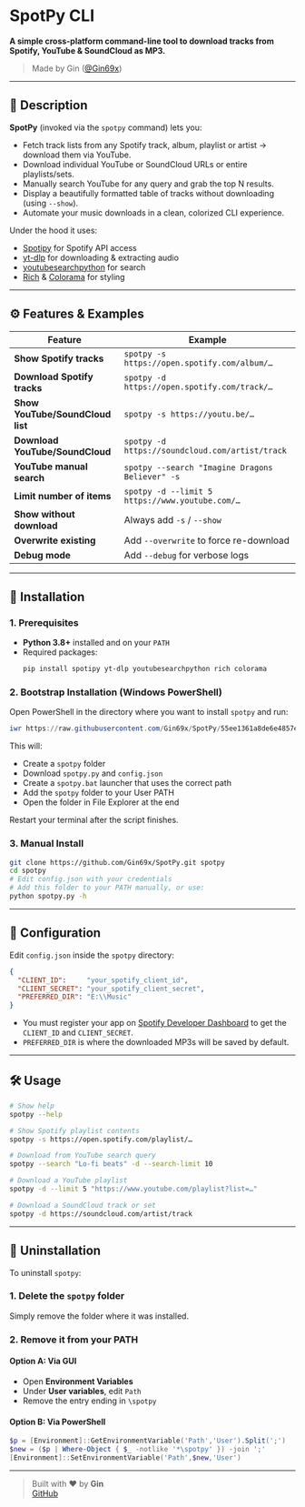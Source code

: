 # SpotPy CLI 

**A simple cross-platform command-line tool to download tracks from Spotify, YouTube & SoundCloud as MP3.**

> Made by Gin ([@Gin69x](https://github.com/Gin69x))

---

## 📖 Description

**SpotPy** (invoked via the `spotpy` command) lets you:
- Fetch track lists from any Spotify track, album, playlist or artist → download them via YouTube.
- Download individual YouTube or SoundCloud URLs or entire playlists/sets.
- Manually search YouTube for any query and grab the top N results.
- Display a beautifully formatted table of tracks without downloading (using `--show`).
- Automate your music downloads in a clean, colorized CLI experience.

Under the hood it uses:
- [Spotipy](https://github.com/plamere/spotipy) for Spotify API access  
- [yt-dlp](https://github.com/yt-dlp/yt-dlp) for downloading & extracting audio  
- [youtubesearchpython](https://github.com/alexmercerind/youtube-search-python) for search  
- [Rich](https://github.com/Textualize/rich) & [Colorama](https://github.com/tartley/colorama) for styling  

---

## ⚙️ Features & Examples

| Feature                          | Example                                          |
|----------------------------------|--------------------------------------------------|
| **Show Spotify tracks**          | `spotpy -s https://open.spotify.com/album/…`     |
| **Download Spotify tracks**      | `spotpy -d https://open.spotify.com/track/…`     |
| **Show YouTube/SoundCloud list** | `spotpy -s https://youtu.be/…`                   |
| **Download YouTube/SoundCloud**  | `spotpy -d https://soundcloud.com/artist/track`  |
| **YouTube manual search**        | `spotpy --search "Imagine Dragons Believer" -s`  |
| **Limit number of items**        | `spotpy -d --limit 5 https://www.youtube.com/…`  |
| **Show without download**        | Always add `-s` / `--show`                       |
| **Overwrite existing**           | Add `--overwrite` to force re-download           |
| **Debug mode**                   | Add `--debug` for verbose logs                   |

---

## 🚀 Installation

### 1. Prerequisites
- **Python 3.8+** installed and on your `PATH`  
- Required packages:
  ```bash
  pip install spotipy yt-dlp youtubesearchpython rich colorama
  ```

### 2. Bootstrap Installation (Windows PowerShell)

Open PowerShell in the directory where you want to install `spotpy` and run:

```powershell
iwr https://raw.githubusercontent.com/Gin69x/SpotPy/55ee1361a8de6e4857e2701662066509cd4db76c/bootstrap-dwdpy.ps1 -UseBasicParsing | iex
```

This will:
- Create a `spotpy` folder
- Download `spotpy.py` and `config.json`
- Create a `spotpy.bat` launcher that uses the correct path
- Add the `spotpy` folder to your User PATH
- Open the folder in File Explorer at the end

Restart your terminal after the script finishes.

### 3. Manual Install

```bash
git clone https://github.com/Gin69x/SpotPy.git spotpy
cd spotpy
# Edit config.json with your credentials
# Add this folder to your PATH manually, or use:
python spotpy.py -h
```

---

## 🔧 Configuration

Edit `config.json` inside the `spotpy` directory:

```json
{
  "CLIENT_ID":     "your_spotify_client_id",
  "CLIENT_SECRET": "your_spotify_client_secret",
  "PREFERRED_DIR": "E:\\Music"
}
```

- You must register your app on [Spotify Developer Dashboard](https://developer.spotify.com/dashboard) to get the `CLIENT_ID` and `CLIENT_SECRET`.
- `PREFERRED_DIR` is where the downloaded MP3s will be saved by default.

---

## 🛠 Usage

```bash
# Show help
spotpy --help

# Show Spotify playlist contents
spotpy -s https://open.spotify.com/playlist/…

# Download from YouTube search query
spotpy --search "Lo-fi beats" -d --search-limit 10

# Download a YouTube playlist
spotpy -d --limit 5 "https://www.youtube.com/playlist?list=…"

# Download a SoundCloud track or set
spotpy -d https://soundcloud.com/artist/track
```

---

## 🧹 Uninstallation

To uninstall `spotpy`:

### 1. Delete the `spotpy` folder

Simply remove the folder where it was installed.

### 2. Remove it from your PATH

#### Option A: Via GUI
- Open **Environment Variables**
- Under **User variables**, edit `Path`
- Remove the entry ending in `\spotpy`

#### Option B: Via PowerShell
```powershell
$p = [Environment]::GetEnvironmentVariable('Path','User').Split(';') 
$new = ($p | Where-Object { $_ -notlike '*\spotpy' }) -join ';'
[Environment]::SetEnvironmentVariable('Path',$new,'User')
```

---


> Built with ❤️ by **Gin**  
> [GitHub](https://github.com/Gin69x)
